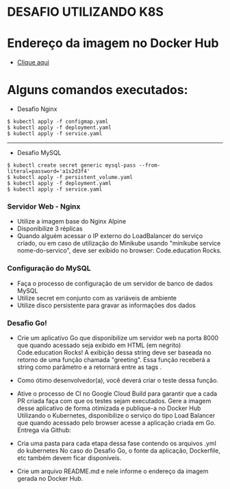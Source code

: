 # DESAFIO UTILIZANDO K8S

# Endereço da imagem no Docker Hub
- [Clique aqui](https://hub.docker.com/r/vlademirdocker/k8s-gcp-go)


# Alguns comandos executados:
- Desafio Nginx
```shell script
$ kubectl apply -f configmap.yaml
$ kubectl apply -f deployment.yaml
$ kubectl apply -f service.yaml 
```
____________________________________________________
- Desafio MySQL
```shell script
$ kubectl create secret generic mysql-pass --from-literal=password='a1s2d3f4'
$ kubectl apply -f persistent_volume.yaml
$ kubectl apply -f deployment.yaml
$ kubectl apply -f service.yaml 
```

### Servidor Web - Nginx

- Utilize a imagem base do Nginx Alpine
- Disponibilize 3 réplicas
- Quando alguém acessar o IP externo do LoadBalancer do serviço criado, ou em caso de utilização do Minikube usando "minikube service nome-do-servico", deve ser exibido no browser: Code.education Rocks.


### Configuração do MySQL

- Faça o processo de configuração de um servidor de banco de dados MySQL
- Utilize secret em conjunto com as variáveis de ambiente
- Utilize disco persistente para gravar as informações dos dados

### Desafio Go!

- Crie um aplicativo Go que disponibilize um servidor web na porta 8000 que quando acessado seja exibido em HTML (em negrito) Code.education Rocks!
A exibição dessa string deve ser baseada no retorno de uma função chamada "greeting". Essa função receberá a string como parâmetro e a retornará entre as tags <b></b>.
- Como ótimo desenvolvedor(a), você deverá criar o teste dessa função.
- Ative o processo de CI no Google Cloud Build para garantir que a cada PR criada faça com que os testes sejam executados.
Gere a imagem desse aplicativo de forma otimizada e publique-a no Docker Hub
Utilizando o Kubernetes, disponibilize o serviço do tipo Load Balancer que quando acessado pelo browser acesse a aplicação criada em Go.
Entrega via Github:

- Cria uma pasta para cada etapa dessa fase contendo os arquivos .yml do kubernetes
No caso do Desafio Go, o fonte da aplicação, Dockerfile, etc também devem ficar disponíveis.
- Crie um arquivo README.md e nele informe o endereço da imagem gerada no Docker Hub.
